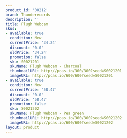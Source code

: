 ```yaml
---
product_id: '00212'
brand: Thunderecords
description: ''
title: Plugh Webcam
skus:
- available: true
  condition: New
  currentPrice: '34.24'
  discount: '0.0'
  oldPrice: '34.24'
  promotion: false
  sku: S0021201
  skuName: Plugh Webcam - Charcoal
  thumbnailURL: http://pcas.io/300/300?seed=S0021201
  imageURL: http://pcas.io/600/600?seed=S0021201
- available: true
  condition: New
  currentPrice: '58.47'
  discount: '0.0'
  oldPrice: '58.47'
  promotion: false
  sku: S0021202
  skuName: Plugh Webcam - Pea green
  thumbnailURL: http://pcas.io/300/300?seed=S0021202
  imageURL: http://pcas.io/600/600?seed=S0021202
layout: product
---
```

